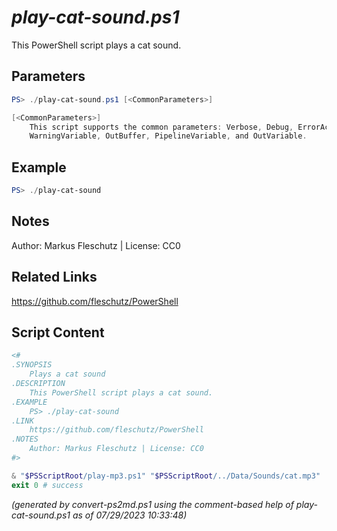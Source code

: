 *play-cat-sound.ps1*
================

This PowerShell script plays a cat sound.

Parameters
----------
```powershell
PS> ./play-cat-sound.ps1 [<CommonParameters>]

[<CommonParameters>]
    This script supports the common parameters: Verbose, Debug, ErrorAction, ErrorVariable, WarningAction, 
    WarningVariable, OutBuffer, PipelineVariable, and OutVariable.
```

Example
-------
```powershell
PS> ./play-cat-sound

```

Notes
-----
Author: Markus Fleschutz | License: CC0

Related Links
-------------
https://github.com/fleschutz/PowerShell

Script Content
--------------
```powershell
<#
.SYNOPSIS
	Plays a cat sound
.DESCRIPTION
	This PowerShell script plays a cat sound.
.EXAMPLE
	PS> ./play-cat-sound
.LINK
	https://github.com/fleschutz/PowerShell
.NOTES
	Author: Markus Fleschutz | License: CC0
#>

& "$PSScriptRoot/play-mp3.ps1" "$PSScriptRoot/../Data/Sounds/cat.mp3"
exit 0 # success
```

*(generated by convert-ps2md.ps1 using the comment-based help of play-cat-sound.ps1 as of 07/29/2023 10:33:48)*
